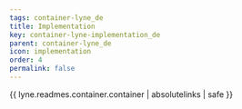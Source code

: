 ```yaml
---
tags: container-lyne_de
title: Implementation
key: container-lyne-implementation_de
parent: container-lyne_de
icon: implementation
order: 4
permalink: false  
---
```

{{ lyne.readmes.container.container | absolutelinks | safe }}


